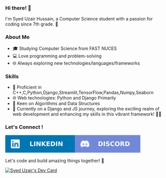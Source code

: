 

### Hi there! 👋

I'm Syed Uzair Hussain, a Computer Science student with a passion for coding since 7th grade. 🚀

### About Me

- 🎓 Studying Computer Science from FAST NUCES
- 💻 Love programming and problem-solving
- 🌐 Always exploring new technologies/languages/frameworks

### Skills

- 🔧 Proficient in C++,C,Python,Django,Streamlit,TensorFlow,Pandas,Numpy,Seaborn
- 🌐 Web technologies: Python and Django Primarily
- 🚀 Keen on Algorithms and Data Structures
- 🚀 Currently on a Django and JS journey, exploring the exciting realm of web development and enhancing my skills in this vibrant framework! 📱✨

### Let's Connect !
[![LinkedIn](linkedin.svg)](https://www.linkedin.com/in/syed-uzair-hussain/)[![Discord](discord.svg)](https://discordapp.com/users/1065645882147610735)

Let's code and build amazing things together! 🌟




<a href="https://app.daily.dev/syeduzair59"><img src="https://api.daily.dev/devcards/v2/I0R5hn64FECLGDrpBlDPu.png?type=default&r=7i0" width="356" alt="Syed Uzair's Dev Card"/></a>


